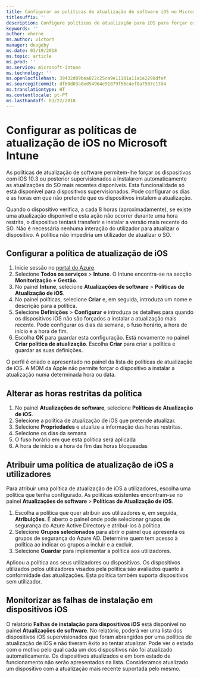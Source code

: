 ```yaml
---
title: Configurar as políticas de atualização de software iOS no Microsoft Intune
titlesuffix: ''
description: Configure políticas de atualização para iOS para forçar os dispositivos iOS supervisionados a instalarem automaticamente as atualizações de software disponíveis mais recentes.
keywords: ''
author: vhorne
ms.author: victorh
manager: dougeby
ms.date: 03/19/2018
ms.topic: article
ms.prod: ''
ms.service: microsoft-intune
ms.technology: ''
ms.openlocfilehash: 39432d09bea822c25ca9e11181a11a1e2298dfef
ms.sourcegitcommit: df60d03a0ed54964e91879f56c4ef0a7507c17d4
ms.translationtype: HT
ms.contentlocale: pt-PT
ms.lasthandoff: 03/22/2018
---
```

# <a name="configure-ios-update-policies-in-microsoft-intune"></a>Configurar as políticas de atualização de iOS no Microsoft Intune

As políticas de atualização de software permitem-lhe forçar os dispositivos com iOS 10.3 ou posterior supervisionados a instalarem automaticamente as atualizações do SO mais recentes disponíveis. Esta funcionalidade só está disponível para dispositivos supervisionados. Pode configurar os dias e as horas em que não pretende que os dispositivos instalem a atualização. 

Quando o dispositivo verifica, a cada 8 horas (aproximadamente), se existe uma atualização disponível e esta ação não ocorrer durante uma hora restrita, o dispositivo tentará transferir e instalar a versão mais recente do SO. Não é necessária nenhuma interação do utilizador para atualizar o dispositivo. A política não impediria um utilizador de atualizar o SO.

## <a name="configure-the-ios-update-policy"></a>Configurar a política de atualização de iOS
1. Inicie sessão no [portal do Azure](https://portal.azure.com).
2. Selecione **Todos os serviços** > **Intune**. O Intune encontra-se na secção **Monitorização + Gestão**.
3. No painel **Intune**, selecione **Atualizações de software** > **Políticas de Atualização de iOS**.
4. No painel políticas, selecione **Criar** e, em seguida, introduza um nome e descrição para a política.
5. Selecione **Definições** > **Configurar** e introduza os detalhes para quando os dispositivos iOS não são forçados a instalar a atualização mais recente. Pode configurar os dias da semana, o fuso horário, a hora de início e a hora de fim.
6. Escolha **OK** para guardar esta configuração. Está novamente no painel **Criar política de atualização**. Escolha **Criar** para criar a política e guardar as suas definições.

O perfil é criado e apresentado no painel da lista de políticas de atualização de iOS. A MDM da Apple não permite forçar o dispositivo a instalar a atualização numa determinada hora ou data. 

## <a name="change-the-restricted-times-for-the-policy"></a>Alterar as horas restritas da política

1.  No painel **Atualizações de software**, selecione **Políticas de Atualização de iOS**.
2.  Selecione a política de atualização de iOS que pretende atualizar.
3.  Selecione **Propriedades** e atualize a informação das horas restritas.
4.  Selecione os dias da semana
5.  O fuso horário em que esta política será aplicada
6.  A hora de início e a hora de fim das horas bloqueadas

## <a name="assign-an-ios-update-policy-to-users"></a>Atribuir uma política de atualização de iOS a utilizadores

Para atribuir uma política de atualização de iOS a utilizadores, escolha uma política que tenha configurado. As políticas existentes encontram-se no painel **Atualizações de software** > **Políticas de Atualização de iOS**.

1. Escolha a política que quer atribuir aos utilizadores e, em seguida, **Atribuições**. É aberto o painel onde pode selecionar grupos de segurança do Azure Active Directory e atribuí-los à política.
2. Selecione **Grupos selecionados** para abrir o painel que apresenta os grupos de segurança do Azure AD. Determine quem tem acesso à política ao indicar os grupos a incluir e a excluir.
3. Selecione **Guardar** para implementar a política aos utilizadores.

Aplicou a política aos seus utilizadores ou dispositivos. Os dispositivos utilizados pelos utilizadores visados pela política são avaliados quanto à conformidade das atualizações. Esta política também suporta dispositivos sem utilizador.

## <a name="monitor-ios-device-installation-failures"></a>Monitorizar as falhas de instalação em dispositivos iOS
<!-- 1352223 -->
O relatório **Falhas de instalação para dispositivos iOS** está disponível no painel **Atualizações de software**. No relatório, poderá ver uma lista dos dispositivos iOS supervisionados que foram abrangidos por uma política de atualização de iOS e não tiveram êxito ao tentar atualizar. Pode ver o estado com o motivo pelo qual cada um dos dispositivos não foi atualizado automaticamente. Os dispositivos atualizados e em bom estado de funcionamento não serão apresentados na lista. Consideramos atualizado um dispositivo com a atualização mais recente suportada pelo mesmo.
